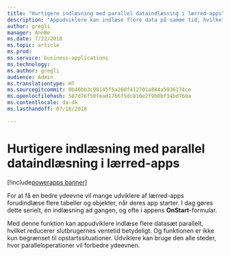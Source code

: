 ```yaml
---
title: "Hurtigere indlæsning med parallel dataindlæsning i lærred-apps"
description: "Appudviklere kan indlæse flere data på samme tid, hvilket reducerer den samlede ventetid for appbrugere."
author: gregli
manager: AnnBe
ms.date: 7/22/2018
ms.topic: article
ms.prod: 
ms.service: business-applications
ms.technology: 
ms.author: gregli
audience: Admin
ms.translationtype: HT
ms.sourcegitcommit: 0b40bb3c98145f5a260f412701a884a5936174ce
ms.openlocfilehash: 587d76f50fead1766f5dc810e2f9b0bf34bd760a
ms.contentlocale: da-dk
ms.lasthandoff: 07/18/2018

---
```

# <a name="faster-load-times-with-parallel-data-loading-in-canvas-apps"></a>Hurtigere indlæsning med parallel dataindlæsning i lærred-apps

[!include[powerapps banner](../includes/powerapps.md)]




For at få en bedre ydeevne vil mange udviklere af lærred-apps forudindlæse flere tabeller og objekter, når deres app starter. I dag gøres dette serielt, én indlæsning ad gangen, og ofte i appens **OnStart**-formular. 

Med denne funktion kan appudviklere indlæse flere datasæt parallelt, hvilket reducerer slutbrugernes ventetid betydeligt.  Og funktionen er ikke kun begrænset til opstartssituationer. Udviklere kan bruge den alle steder, hvor paralleloperationer vil forbedre ydeevnen.

